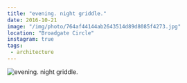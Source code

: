 ```yaml
---
title: "evening. night griddle."
date: 2016-10-21
image: "/img/photo/764af44144ab2643514d89d8085f4273.jpg"
location: "Broadgate Circle"
instagram: true
tags:
 - architecture
---
```


![evening. night griddle.](/img/photo/764af44144ab2643514d89d8085f4273.jpg)
